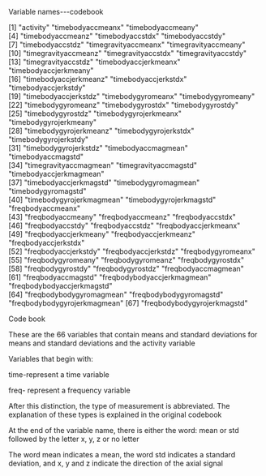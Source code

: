 

Variable names---codebook


 [1] "activity"                    "timebodyaccmeanx"            "timebodyaccmeany"           
 [4] "timebodyaccmeanz"            "timebodyaccstdx"             "timebodyaccstdy"            
 [7] "timebodyaccstdz"             "timegravityaccmeanx"         "timegravityaccmeany"        
[10] "timegravityaccmeanz"         "timegravityaccstdx"          "timegravityaccstdy"         
[13] "timegravityaccstdz"          "timebodyaccjerkmeanx"        "timebodyaccjerkmeany"       
[16] "timebodyaccjerkmeanz"        "timebodyaccjerkstdx"         "timebodyaccjerkstdy"        
[19] "timebodyaccjerkstdz"         "timebodygyromeanx"           "timebodygyromeany"          
[22] "timebodygyromeanz"           "timebodygyrostdx"            "timebodygyrostdy"           
[25] "timebodygyrostdz"            "timebodygyrojerkmeanx"       "timebodygyrojerkmeany"      
[28] "timebodygyrojerkmeanz"       "timebodygyrojerkstdx"        "timebodygyrojerkstdy"       
[31] "timebodygyrojerkstdz"        "timebodyaccmagmean"          "timebodyaccmagstd"          
[34] "timegravityaccmagmean"       "timegravityaccmagstd"        "timebodyaccjerkmagmean"     
[37] "timebodyaccjerkmagstd"       "timebodygyromagmean"         "timebodygyromagstd"         
[40] "timebodygyrojerkmagmean"     "timebodygyrojerkmagstd"      "freqbodyaccmeanx"           
[43] "freqbodyaccmeany"            "freqbodyaccmeanz"            "freqbodyaccstdx"            
[46] "freqbodyaccstdy"             "freqbodyaccstdz"             "freqbodyaccjerkmeanx"       
[49] "freqbodyaccjerkmeany"        "freqbodyaccjerkmeanz"        "freqbodyaccjerkstdx"        
[52] "freqbodyaccjerkstdy"         "freqbodyaccjerkstdz"         "freqbodygyromeanx"          
[55] "freqbodygyromeany"           "freqbodygyromeanz"           "freqbodygyrostdx"           
[58] "freqbodygyrostdy"            "freqbodygyrostdz"            "freqbodyaccmagmean"         
[61] "freqbodyaccmagstd"           "freqbodybodyaccjerkmagmean"  "freqbodybodyaccjerkmagstd"  
[64] "freqbodybodygyromagmean"     "freqbodybodygyromagstd"      "freqbodybodygyrojerkmagmean"
[67] "freqbodybodygyrojerkmagstd" 

Code book

These are the 66 variables that contain means and standard deviations for means and standard deviations and the activity variable


Variables that begin with:

time-represent a time variable

freq- represent a frequency variable

After this distinction, the type of measurement is abbreviated.  The explanation of these types is explained in the original codebook


At the end of the variable name, there is either the word: mean or std followed by the letter x, y, z or no letter

The word mean indicates a mean, the word std indicates a standard deviation, and x, y and z indicate the direction of the axial signal